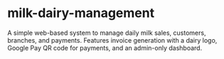 # milk-dairy-management
A simple web-based system to manage daily milk sales, customers, branches, and payments. Features invoice generation with a dairy logo, Google Pay QR code for payments, and an admin-only dashboard.
